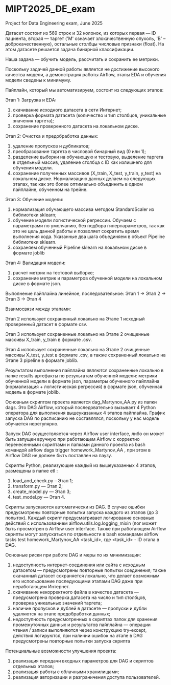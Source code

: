 # MIPT2025_DE_exam
Project for Data Engineering exam, June 2025

Датасет состоит из 569 строк и 32 колонок, из которых первая — ID пациента, вторая — таргет ('M' означает злокачественную опухоль, 'B' – доброкачественную), остальные столбцы  числовые признаки (float). На этом датасете решается задача бинарной классификации.

Наша задача — обучить модель, рассчитать и сохранить ее метрики.

Поскольку задачей данной работы является не достижение высокого качества модели, а демонстрация работы Airflow, этапы EDA и обучения модели сведены к минимуму.

Пайплайн, который мы автоматизируем, состоит из следующих этапов:

Этап 1: Загрузка и EDA: 
1) скачивание исходного датасета в сети Интернет;
2) проверка формата датасета (количество и тип столбцов, уникальные значения таргета);
3) сохранение проверенного датасета на локальном диске.

Этап 2: Очистка и предобработка данных:
1) удаление пропусков и дубликатов;
2) преобразование таргета в числовой бинарный вид (0 или 1);
3) разделение выборки на обучающую и тестовую, выделение таргета в отдельный массив, удаление столбца с ID как излишнего для обучения модели.
4) сохранение полученных массивов (X_train, X_test, y_train, y_test) на локальном диске.
Нормализацию данных делаем на следующих этапах, так как это более оптимально объединить в одном пайплайне, обученном на трейне.

Этап 3: Обучение модели:
1) нормализация обучающего массива методом StandardScaler из библиотеки sklearn;
2) обучение модели логистической регрессии. Обучаем с параметрами по умолчанию, без подбора гиперпараметров, так как это не цель данной работы и позволяет сократить время выполнения кода.
Указанные два шага объединяем в объект Pipeline библиотеки sklearn.
3) сохраняем обученный Pipeline sklearn на локальном диске в формате joblib

Этап 4: Валидация модели:
1) расчет метрик на тестовой выборке;
2) сохранение метрик и параметров обученной модели на локальном диске в формате json.

Выполнение пайплайна линейное, последовательное:
Этап 1 -> Этап 2  -> Этап 3  -> Этап 4

Взаимосвязи между этапами:

Этап 2  использует сохраненный локально на Этапе 1 исходный проверенный датасет в формате csv.

Этап 3 использует сохраненные локально на Этапе 2 очищенные массивы X_train, y_train в формате .csv.

Этап 4 использует сохраненные локально на Этапе 2 очищенные массивы X_test, y_test в формате .csv, а также сохраненный локально на Этапе 3 pipeline в формате joblib.

Результатом выполнения пайплайна являются сохраненные локально в папке results артефакты по результатам обученной модели: метрики обученной модели в формате json, параметры обученного пайплайна (нормализация + логистическая регрессия) в формате json, обученная модель в формате  joblib.

Основным скриптом проекта является dag_Martynov_AA.py из папки dags. Это DAG Airflow, который последовательно вызывает 4 Python оператора для выполнения вышеуказанных 4 этапов пайплайна. График запуска DAG по расписанию не составлялся, поскольку у нас модель обучается нерегулярно.

Запуск  DAG осуществляется через Airflow user interface, либо он может быть запущен вручную при работающем Airflow с корректно перенесенными скриптами и папками данного проекта из bash командой airflow dags trigger homework_Martynov_AA , при этом в Airflow DAG не должен быть поставлен на паузу.

Скрипты Python, реализующие каждый из вышеуказанных 4 этапов, размещены в папке etl :
1) load_and_check.py – Этап 1;
2) transform.py — Этап 2;
3) create_model.py — Этап 3;
4) test_model.py — Этап 4.

Скрипты запускаются автоматически из DAG. В случае ошибки предусмотрены повторные попытки запуска каждого из этапов (до 3 попыток). Каждый скрипт предусматривает логирование основных действий с использованием airflow.utils.log.logging_mixin (лог может быть просмотрен в Airflow user interface. Также при работающем Airflow скрипты могут запускаться по отдельности в bash командами airflow tasks test homework_Martynov_AA  <task_id>, где <task_id> - ID этапа в DAG.

Основные риски при работе DAG и меры по их минимизации:
1) недоступность интернет-соединения или сайта с исходным датасетом — предусмотрены повторные попытки соединения; также скачанный датасет сохраняется локально, что делает возможным его использование последующими этапами DAG даже при неработающем Интернет.
2) скачивание некорректного файла в качестве датасета — предусмотрена проверка датасета на число и тип столбцов, проверка уникальных значений таргета;
3) наличие пропусков и дублей в датасете — пропуски и дубли удаляются на этапе предобработки данных;
4)  недоступность предусмотренных в скриптах папок для хранения промежуточных данных и результатов пайплайна — операции чтения / записи выполняются через конструкцию try-except, действия логируются, при наличии ошибок на этапе в DAG предусмотрены повторные попытки запуска скрипта

Потенциальные возможности улучшения проекта:
1) реализация передачи входных параметров для DAG и скриптов отдельных этапов;
2) реализация работы с облачными хранилищами;
3) реализация авторизации и разграничения доступа пользователей.
